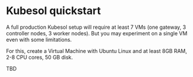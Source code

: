 # Kubesol quickstart

A full production Kubesol setup will require at least 7 VMs (one gateway, 3 controller nodes, 3 worker nodes). But you may experiment on a single VM even with some limitations.

For this, create a Virtual Machine with Ubuntu Linux and at least 8GB RAM, 2-8 CPU cores, 50 GB disk.

TBD

